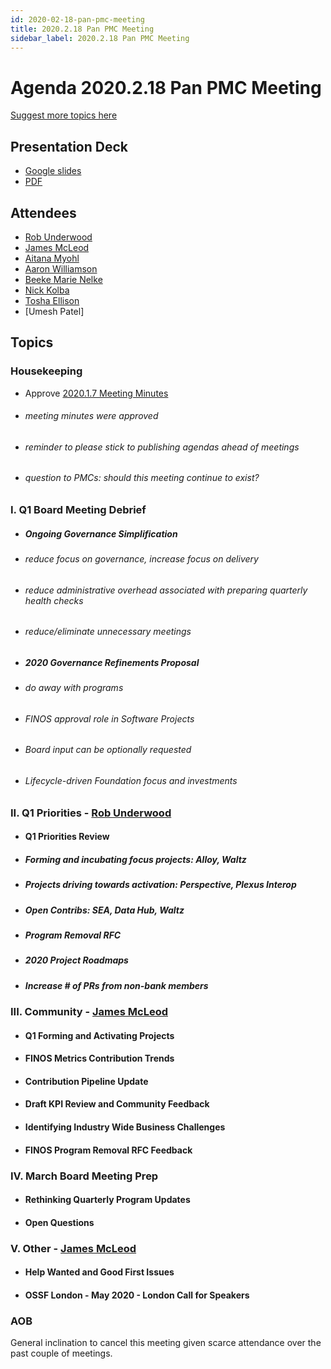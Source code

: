 ```yaml
---
id: 2020-02-18-pan-pmc-meeting
title: 2020.2.18 Pan PMC Meeting
sidebar_label: 2020.2.18 Pan PMC Meeting
---
```



# Agenda 2020.2.18 Pan PMC Meeting

[Suggest more topics here](https://github.com/finos/finos-pmcs/issues/25)

## Presentation Deck
* [Google slides](https://docs.google.com/presentation/d/1rKEYr5b5qp9FOF0yy7z8lW4FNSMPrF68iGwpJV6x5Pc/edit#slide=id.g622c00a7c8_0_77)
* [PDF](https://github.com/finos/finos-pmcs/blob/master/website/static/Pan-PMCs%20Meeting%202020.02.18.pdf)

## Attendees
* [Rob Underwood](https://github.com/brooklynrob)
* [James McLeod](https://github.com/mcleo-d)
* [Aitana Myohl](https://github.com/aitana16)
* [Aaron Williamson](https://github.com/copiesofcopies)
* [Beeke Marie Nelke](https://github.com/beekemarie)
* [Nick Kolba](https://github.com/nkolba)
* [Tosha Ellison](https://github.com/toshaellison)
* [Umesh Patel]

## Topics

### Housekeeping
* Approve [2020.1.7 Meeting Minutes](https://github.com/finos/finos-pmcs/blob/master/docs/2020-01-07-Pan-PMC-Meeting.md)
* ###### meeting minutes were approved
* ###### reminder to please stick to publishing agendas ahead of meetings
* ###### question to PMCs: should this meeting continue to exist?

### I. Q1 Board Meeting Debrief
* ##### Ongoing Governance Simplification
* ###### reduce focus on governance, increase focus on delivery
* ###### reduce administrative overhead associated with preparing quarterly health checks
* ###### reduce/eliminate unnecessary meetings
* ##### 2020 Governance Refinements Proposal
* ###### do away with programs
* ###### FINOS approval role in Software Projects
* ###### Board input can be optionally requested
* ###### Lifecycle-driven Foundation focus and investments

### II. Q1 Priorities - [Rob Underwood](https://github.com/brooklynrob)
* #### Q1 Priorities Review
* ##### Forming and incubating focus projects: Alloy, Waltz
* ##### Projects driving towards activation: Perspective, Plexus Interop
* ##### Open Contribs: SEA, Data Hub, Waltz
* ##### Program Removal RFC
* ##### 2020 Project Roadmaps
* ##### Increase # of PRs from non-bank members

### III. Community - [James McLeod](https://github.com/mcleo-d)
* #### Q1 Forming and Activating Projects 
* #### FINOS Metrics Contribution Trends 
* #### Contribution Pipeline Update 
* #### Draft KPI Review and Community Feedback 
* #### Identifying Industry Wide Business Challenges
* #### FINOS Program Removal RFC Feedback

### IV. March Board Meeting Prep
* #### Rethinking Quarterly Program Updates
* #### Open Questions

### V. Other - [James McLeod](https://github.com/mcleo-d)
* #### Help Wanted and Good First Issues
* #### OSSF London - May 2020 - London Call for Speakers

### AOB
General inclination to cancel this meeting given scarce attendance over the past couple of meetings. 
